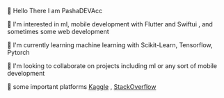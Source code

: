 👋 Hello There I am PashaDEVAcc

👀 I'm interested in ml, mobile development with Flutter and Swiftui , and sometimes some web development

🌱 I'm currently learning machine learning with Scikit-Learn, Tensorflow, Pytorch

🙏 I'm looking to collaborate on projects including ml or any sort of mobile development

💬 some important platforms [Kaggle](https://www.kaggle.com/pashadevacc) , [StackOverflow](https://stackoverflow.com/users/19476160/pashadev)
